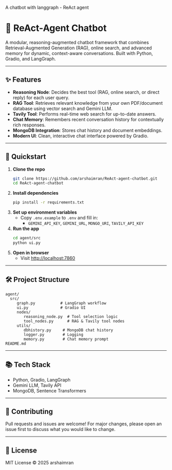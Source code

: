  A chatbot with langgraph - ReAct agent 
# 🤖 ReAct-Agent Chatbot

A modular, reasoning-augmented chatbot framework that combines Retrieval-Augmented Generation (RAG), online search, and advanced memory for dynamic, context-aware conversations. Built with Python, Gradio, and LangGraph.

---

## ✨ Features

- **Reasoning Node**: Decides the best tool (RAG, online search, or direct reply) for each user query.
- **RAG Tool**: Retrieves relevant knowledge from your own PDF/document database using vector search and Gemini LLM.
- **Tavily Tool**: Performs real-time web search for up-to-date answers.
- **Chat Memory**: Remembers recent conversation history for contextually rich responses.
- **MongoDB Integration**: Stores chat history and document embeddings.
- **Modern UI**: Clean, interactive chat interface powered by Gradio.

---



## 🚀 Quickstart

1. **Clone the repo**
	```bash
	git clone https://github.com/arshaimran/ReAct-agent-chatbot.git
	cd ReAct-agent-chatbot
	```
2. **Install dependencies**
	```bash
	pip install -r requirements.txt
	```
3. **Set up environment variables**
	- Copy `.env.example` to `.env` and fill in:
	  - `GEMINI_API_KEY`, `GEMINI_URL`, `MONGO_URI`, `TAVILY_API_KEY`
4. **Run the app**
	```bash
	cd agent/src
	python ui.py
	```
5. **Open in browser**
	- Visit [http://localhost:7860](http://localhost:7860)

---

## 🛠️ Project Structure

```
agent/
  src/
	 graph.py           # LangGraph workflow
	 ui.py              # Gradio UI
	 nodes/
		reasoning_node.py  # Tool selection logic
		tool_nodes.py      # RAG & Tavily tool nodes
	 utils/
		dbhistory.py     # MongoDB chat history
		logger.py        # Logging
		memory.py        # Chat memory prompt
README.md
```

---

## 📚 Tech Stack
- Python, Gradio, LangGraph
- Gemini LLM, Tavily API
- MongoDB, Sentence Transformers

---

## 🤝 Contributing
Pull requests and issues are welcome! For major changes, please open an issue first to discuss what you would like to change.

---

## 📄 License
MIT License © 2025 arshaimran
